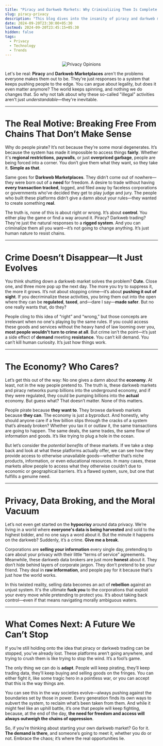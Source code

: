 ```yaml
---
title: "Piracy and Darkweb Markets: Why Criminalizing Them Is Complete Bullshit and Why It Doesn't Even Matter"
slug: piracy-privacy
description: "This blog dives into the insanity of piracy and darkweb markets, exploring why criminalizing them is utterly absurd. It’s a raw, no-bullshit look at how these platforms expose society’s desperate need for freedom and access. Instead of fearing the chaos, we should recognize the inevitability of human behavior in a rigged system."
date: 2024-09-20T23:30:00+05:30
lastmod: 2024-09-20T23:45:15+05:30
hidden: false
tags:
  - Privacy
  - Technology
  - Trends
---
```


<p align="center">
  <img src="https://imgs.xkcd.com/comics/privacy_opinions.png" alt="Privacy Opinions">
</p>

Let's be real: **Piracy** and **Darkweb Marketplaces** aren't the problems everyone makes them out to be. They're just responses to a system that keeps pushing people to the edge. You can argue about legality, but does it even matter anymore? The world keeps spinning, and nothing we do changes that. So why not talk about why these so-called "illegal" activities aren't just *understandable*—they're inevitable.

---

# **The Real Motive: Breaking Free From Chains That Don’t Make Sense**

Why do people pirate? It’s not because they’re some moral degenerates. It’s because the system has made it impossible to access things **fairly**. Whether it's **regional restrictions**, **paywalls**, or just **overpriced garbage**, people are being forced into a corner. You don’t give them what they want, so they take it. **Simple as that**. 

Same goes for **Darkweb Marketplaces**. They didn’t come out of nowhere—they were born out of a **need** for freedom. A desire to trade without having **every transaction tracked**, logged, and filed away by faceless corporations or governments who’ve decided they get to play judge and jury. The people who built these platforms didn’t give a damn about your rules—they wanted to create something **real**. 

The truth is, none of this is about right or wrong. It’s about **control**. You either play the game or find a way around it. Piracy? Darkweb trading? They're just the natural responses to a **rigged system**. And you can criminalize them all you want—it’s not going to change anything. It’s just human nature to resist chains. 

---

# **Crime Doesn’t Disappear—It Just Evolves**

You think shutting down a darkweb market solves the problem? **Cute.** Close one, and three more pop up the next day. The more you try to suppress it, the more it grows. It’s not about stopping crime—it’s about **pushing it out of sight**. If you decriminalize these activities, you bring them out into the open where they can be **regulated**, **taxed**, and—dare I say—**made safer**. But no one really wants that, do they? 

People cling to this idea of “right” and “wrong,” but those concepts are irrelevant when no one's playing by the same rules. If you could access these goods and services without the heavy hand of law looming over you, **most people wouldn't turn to crime at all**. But crime isn’t the point—it’s just a side effect of **demand** meeting **resistance**. You can’t kill demand. You can’t kill human curiosity. It’s just how things work.

---

# **The Economy? Who Cares?**

Let’s get this out of the way: No one gives a damn about the **economy**. At least, not in the way people pretend to. The truth is, these darkweb markets and piracy networks pump billions into the underground economy, and if they were regulated, they could be pumping billions into the **actual** economy. But guess what? That doesn’t matter. None of this matters.

People pirate because **they want to**. They browse darkweb markets because **they can**. The economy is just a byproduct. And honestly, why should anyone care if a few billion slips through the cracks of a system that’s already broken? Whether you tax it or outlaw it, the same transactions are going to happen. The same deals, the same trades, the same flow of information and goods. It’s like trying to plug a hole in the ocean.

But let’s consider the *potential benefits* of these markets. If we take a step back and look at what these platforms actually offer, we can see how they provide access to otherwise unavailable goods—whether that’s niche products, information, or even educational resources. In many cases, these markets allow people to access what they otherwise couldn’t due to economic or geographical barriers. It’s a flawed system, sure, but one that fulfills a genuine need.

---

# **Privacy, Data Broking, and the Moral Vacuum**

Let’s not even get started on the **hypocrisy** around data privacy. We’re living in a world where **everyone's data is being harvested** and sold to the highest bidder, and no one says a word about it. But the minute it happens on the darkweb? Suddenly, it’s a crime. **Give me a break**. 

Corporations are **selling your information** every single day, pretending to care about your privacy with their little “terms of service” agreements. Meanwhile, these darkweb data brokers are just more **honest** about it. They don’t hide behind layers of corporate jargon. They don’t pretend to be your friend. They deal in **raw information**, and people pay for it because that's just how the world works.

In this twisted reality, selling data becomes an act of **rebellion** against an unjust system. It's the ultimate **fuck you** to the corporations that exploit your every move while pretending to protect you. It’s about taking back control—even if that means navigating morally ambiguous waters.

---

# **What Comes Next: A Future We Can’t Stop**

If you’re still holding onto the idea that piracy or darkweb trading can be stopped, you’ve already lost. These platforms aren’t going anywhere, and trying to crush them is like trying to stop the wind. It’s a fool’s game. 

The only thing we can do is **adapt**. People will keep pirating, they’ll keep trading data, they’ll keep buying and selling goods on the fringes. You can either fight it, like some tragic hero in a pointless war, or you can accept that this is the way things are.

You can see this in the way societies evolve—always pushing against the boundaries set by those in power. Every generation finds its own ways to subvert the system, to reclaim what’s been taken from them. And while it might feel like an uphill battle, it’s one that people will keep fighting, because, at the end of the day, **the need for freedom and access will always outweigh the chains of oppression**.

So, if you’re thinking about starting your own darkweb market? Go for it. **The demand is there**, and someone’s going to meet it, whether you do or not. Embrace the chaos; it’s where the real opportunities lie.
